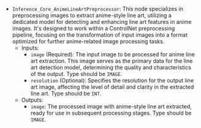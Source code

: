 - `Inference_Core_AnimeLineArtPreprocessor`: This node specializes in preprocessing images to extract anime-style line art, utilizing a dedicated model for detecting and enhancing line art features in anime images. It's designed to work within a ControlNet preprocessing pipeline, focusing on the transformation of input images into a format optimized for further anime-related image processing tasks.
    - Inputs:
        - `image` (Required): The input image to be processed for anime line art extraction. This image serves as the primary data for the line art detection model, determining the quality and characteristics of the output. Type should be `IMAGE`.
        - `resolution` (Optional): Specifies the resolution for the output line art image, affecting the level of detail and clarity in the extracted line art. Type should be `INT`.
    - Outputs:
        - `image`: The processed image with anime-style line art extracted, ready for use in subsequent processing stages. Type should be `IMAGE`.
